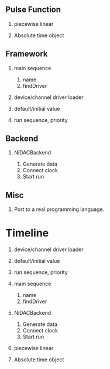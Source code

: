 ## Pulse Function
1. piecewise linear

2. Absolute time object

## Framework
1. main sequence

    1. name
    2. findDriver

2. device/channel driver loader

3. default/initial value

4. run sequence, priority

## Backend
1. NiDACBackend

    1. Generate data
    2. Connect clock
    3. Start run

## Misc
1. Port to a real programming language.


# Timeline

1. device/channel driver loader

2. default/initial value

3. run sequence, priority

4. main sequence

    1. name
    2. findDriver

5. NiDACBackend

    1. Generate data
    2. Connect clock
    3. Start run

6. piecewise linear

7. Absolute time object
